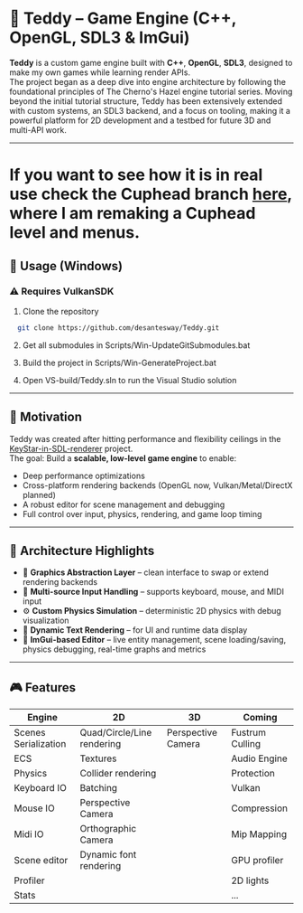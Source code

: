 # 🧸 Teddy – Game Engine (C++, OpenGL, SDL3 & ImGui)

**Teddy** is a custom game engine built with **C++**, **OpenGL**, **SDL3**, designed to make my own games while learning render APIs.  
The project began as a deep dive into engine architecture by following the foundational principles of The Cherno's Hazel engine tutorial series.
Moving beyond the initial tutorial structure, Teddy has been extensively extended with custom systems, an SDL3 backend, and a focus on tooling, making it a powerful platform for 2D development and a testbed for future 3D and multi-API work.

---

# If you want to see how it is in real use check the Cuphead branch [here](https://github.com/desantesway/Teddy/tree/cuphead), where I am remaking a Cuphead level and menus.

## 🧪 Usage (Windows)

### ⚠️ Requires VulkanSDK

1. Clone the repository
```bash
  git clone https://github.com/desantesway/Teddy.git
```

2. Get all submodules in Scripts/Win-UpdateGitSubmodules.bat

3. Build the project in Scripts/Win-GenerateProject.bat

4. Open VS-build/Teddy.sln to run the Visual Studio solution

---

## 🚧 Motivation

Teddy was created after hitting performance and flexibility ceilings in the [KeyStar-in-SDL-renderer](https://github.com/desantesway/KeyStar-in-SDL-renderer) project.  
The goal: Build a **scalable, low-level game engine** to enable:

- Deep performance optimizations
- Cross-platform rendering backends (OpenGL now, Vulkan/Metal/DirectX planned)
- A robust editor for scene management and debugging
- Full control over input, physics, rendering, and game loop timing

---

## 🧩 Architecture Highlights

- 🧱 **Graphics Abstraction Layer** – clean interface to swap or extend rendering backends
- 🎹 **Multi-source Input Handling** – supports keyboard, mouse, and MIDI input
- ⚙️ **Custom Physics Simulation** – deterministic 2D physics with debug visualization
- 📝 **Dynamic Text Rendering** – for UI and runtime data display
- 🧰 **ImGui-based Editor** – live entity management, scene loading/saving, physics debugging, real-time graphs and metrics

---

## 🎮 Features

Engine                 | 2D                          | 3D                     | Coming
-------------          | -------------               | -------------          | -------------
Scenes Serialization   | Quad/Circle/Line rendering  | Perspective Camera     | Fustrum Culling
ECS                    | Textures                    |                        | Audio Engine
Physics                | Collider rendering          |                        | Protection
Keyboard IO            | Batching                    |                        | Vulkan
Mouse IO               | Perspective Camera          |                        | Compression
Midi IO                | Orthographic Camera         |                        | Mip Mapping
Scene editor           | Dynamic font rendering      |                        | GPU profiler
Profiler               |                             |                        | 2D lights
Stats                  |                             |                        | ...
